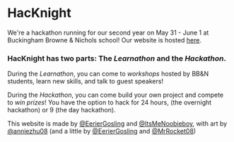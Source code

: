 # HacKnight

We're a hackathon running for our second year on May 31 - June 1 at Buckingham Browne & Nichols school! Our website is hosted [here](https://hacknight.co/).

### HacKnight has two parts: The *Learnathon* and the *Hackathon*.
    
During the *Learnathon*, you can come to *workshops* hosted by BB&N students, learn new skills, and talk to guest speakers! 

During the *Hackathon*, you can come build your own project and compete to *win prizes*!
You have the option to hack for 24 hours, (the overnight hackathon) or 9 (the day hackathon).

This website is made by [@EerierGosling](https://github.com/EerierGosling) and [@ItsMeNoobieboy](https://github.com/ItsMeNoobieboy), with art by [@anniezhu08](https://github.com/anniezhu08) (and a little by [@EerierGosling](https://github.com/EerierGosling) and [@MrRocket08](https://github.com/MrRocket08))